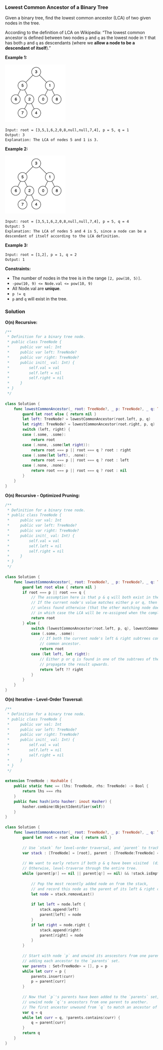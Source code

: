 
### Lowest Common Ancestor of a Binary Tree

Given a binary tree, find the lowest common ancestor (LCA) of two given nodes in the tree.

According to the definition of LCA on Wikipedia: “The lowest common ancestor is defined between two nodes `p` and `q` as the lowest node in `T` that has both `p` and `q` as descendants (where we __allow a node to be a descendant of itself__).”

__Example 1:__

![question_236-0.png](../images/question_236-0.png)
```
Input: root = [3,5,1,6,2,0,8,null,null,7,4], p = 5, q = 1
Output: 3
Explanation: The LCA of nodes 5 and 1 is 3.
```
__Example 2:__

![question_236-1.png](../images/question_236-1.png)
```
Input: root = [3,5,1,6,2,0,8,null,null,7,4], p = 5, q = 4
Output: 5
Explanation: The LCA of nodes 5 and 4 is 5, since a node can be a descendant of itself according to the LCA definition.
```
__Example 3:__
```
Input: root = [1,2], p = 1, q = 2
Output: 1
``` 

__Constraints:__
* The number of nodes in the tree is in the range `[2, pow(10, 5)]`.
* `-pow(10, 9) <= Node.val <= pow(10, 9)`
* All Node.val are __unique__.
* `p != q`
* `p` and `q` will exist in the tree.

### Solution
__O(n) Recursive:__
```Swift
/**
 * Definition for a binary tree node.
 * public class TreeNode {
 *     public var val: Int
 *     public var left: TreeNode?
 *     public var right: TreeNode?
 *     public init(_ val: Int) {
 *         self.val = val
 *         self.left = nil
 *         self.right = nil
 *     }
 * }
 */

class Solution {
    func lowestCommonAncestor(_ root: TreeNode?, _ p: TreeNode?, _ q: TreeNode?) -> TreeNode? {
        guard let root else { return nil }
        let left: TreeNode? = lowestCommonAncestor(root.left, p, q)
        let right: TreeNode? = lowestCommonAncestor(root.right, p, q)
        switch (left, right) {
        case (.some, .some):
            return root
        case (.none, .some(let right)):
            return root === p || root === q ? root : right
        case (.some(let left), .none):
            return root === p || root === q ? root : left
        case (.none, .none):
            return root === p || root === q ? root : nil
        }
    }
}
```
__O(n) Recursive - Optimized Pruning:__
```Swift
/**
 * Definition for a binary tree node.
 * public class TreeNode {
 *     public var val: Int
 *     public var left: TreeNode?
 *     public var right: TreeNode?
 *     public init(_ val: Int) {
 *         self.val = val
 *         self.left = nil
 *         self.right = nil
 *     }
 * }
 */

class Solution {
    func lowestCommonAncestor(_ root: TreeNode?, _ p: TreeNode?, _ q: TreeNode?) -> TreeNode? {
        guard let root else { return nil }
        if root === p || root === q {
            // The assumption here is that p & q will both exist in the binary tree, and there exists exactly one LCA.
            // If the current node's value matches either p or q, then the matching node must be a potential LCA 
            // unless found otherwise (that the other matching node does not exist in the current node's subtrees), 
            // in which case the LCA will be re-assigned when the complimentary subtree traversal returns.
            return root
        } else {
            switch (lowestCommonAncestor(root.left, p, q), lowestCommonAncestor(root.right, p, q)) {
            case (.some, .some):
                // If both the current node's left & right subtrees contain p and q, then the node must be the lowest
                // common ancestor.
                return root
            case (let left, let right):
                // Either p or q is found in one of the subtrees of the current node, or neither is found:
                // propagate the result upwards.
                return left ?? right
            }
        }
    }
}
```
__O(n) Iterative - Level-Order Traversal:__
```Swift
/**
 * Definition for a binary tree node.
 * public class TreeNode {
 *     public var val: Int
 *     public var left: TreeNode?
 *     public var right: TreeNode?
 *     public init(_ val: Int) {
 *         self.val = val
 *         self.left = nil
 *         self.right = nil
 *     }
 * }
 */

extension TreeNode : Hashable {
    public static func == (lhs: TreeNode, rhs: TreeNode) -> Bool {
        return lhs === rhs
    }
    public func hash(into hasher: inout Hasher) {
        hasher.combine(ObjectIdentifier(self))
    }
}

class Solution {
    func lowestCommonAncestor(_ root: TreeNode?, _ p: TreeNode?, _ q: TreeNode?) -> TreeNode? {
        guard let root = root else { return nil }
        
        // Use `stack` for level-order traversal, and `parent` to track the parent of each tree node
        var stack : [TreeNode] = [root], parent : [TreeNode:TreeNode] = [:]
        
        // We want to early return if both p & q have been visited  (direct parents of p & q have been found)
        // Otherwise, level-traverse through the entire tree.
        while (parent[p!] == nil || parent[q!] == nil) && !stack.isEmpty {
        
            // Pop the most recently added node on from the stack, 
            // and record this node as the parent of its left & right children
            let node = stack.removeLast()
            
            if let left = node.left {
                stack.append(left)
                parent[left] = node
            }
            if let right = node.right {
                stack.append(right)
                parent[right] = node
            }
        }
        
        // Start with node `p` and unwind its anscestors from one parent to another, 
        // adding each ancestor to the `parents` set.
        var parents : Set<TreeNode> = [], p = p
        while let curr = p {
            parents.insert(curr)
            p = parent[curr]
        }
        
        // Now that `p`'s parents have been added to the `parents` set, 
        // unwind node `q`'s ancestors from one parent to another.
        // The first ancestor unwound from `q` to match an ancestor of `p` will be the LCA.
        var q = q
        while let curr = q, !parents.contains(curr) {
            q = parent[curr]
        }
        return q
    }
}
```

